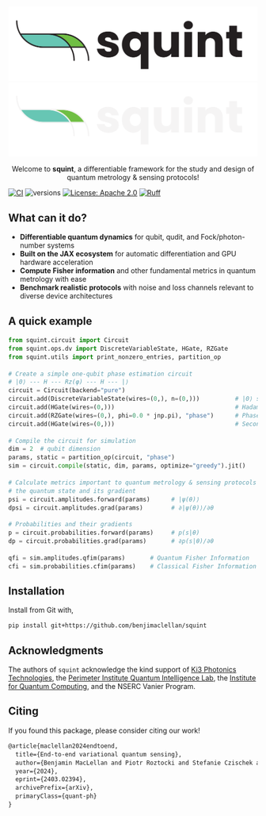 #

<p align="center">
  <img src="img/squint-logo.png#only-light" alt="squint logo" style="max-height: 200px;">
  <img src="img/squint-logo-dark.png#only-dark" alt="squint logo" style="max-height: 200px;">
</p>

<div align="center">
    <!-- <h2 align="center">
    squint
    </h2> -->
    <div>
    Welcome to <b>squint</b>, a differentiable framework for the study and design of quantum metrology & sensing protocols!
    </div>
</div>

[![CI](https://github.com/benjimaclellan/squint/actions/workflows/pytest.yml/badge.svg)](https://github.com/benjimaclellan/squint/actions/workflows/pytest.yml)
![versions](https://img.shields.io/badge/python-3.11+-blue)
[![License: Apache 2.0](https://img.shields.io/badge/license-Apache%202.0-brightgreen.svg)](https://opensource.org/licenses/Apache-2.0)
[![Ruff](https://img.shields.io/endpoint?url=https://raw.githubusercontent.com/astral-sh/ruff/main/assets/badge/v2.json)](https://github.com/astral-sh/ruff)

<!-- Welcome to **squint**, a differentiable framework for studying and designing quantum metrology and sensing protocols! -->

## What can it do?

- **Differentiable quantum dynamics** for qubit, qudit, and Fock/photon-number systems
- **Built on the JAX ecosystem** for automatic differentiation and GPU hardware acceleration
- **Compute Fisher information** and other fundamental metrics in quantum metrology with ease
- **Benchmark realistic protocols** with noise and loss channels relevant to diverse device architectures

## A quick example

```python
from squint.circuit import Circuit
from squint.ops.dv import DiscreteVariableState, HGate, RZGate
from squint.utils import print_nonzero_entries, partition_op

# Create a simple one-qubit phase estimation circuit
# |0⟩ --- H --- Rz(φ) --- H --- |⟩
circuit = Circuit(backend="pure")
circuit.add(DiscreteVariableState(wires=(0,), n=(0,)))          # |0⟩ state
circuit.add(HGate(wires=(0,)))                                  # Hadamard gate
circuit.add(RZGate(wires=(0,), phi=0.0 * jnp.pi), "phase")      # Phase rotation
circuit.add(HGate(wires=(0,)))                                  # Second Hadamard

# Compile the circuit for simulation
dim = 2  # qubit dimension
params, static = partition_op(circuit, "phase")
sim = circuit.compile(static, dim, params, optimize="greedy").jit()

# Calculate metrics important to quantum metrology & sensing protocols
# the quantum state and its gradient
psi = circuit.amplitudes.forward(params)      # |ψ(θ)⟩
dpsi = circuit.amplitudes.grad(params)        # ∂|ψ(θ)⟩/∂θ

# Probabilities and their gradients  
p = circuit.probabilities.forward(params)     # p(s|θ)
dp = circuit.probabilities.grad(params)       # ∂p(s|θ)/∂θ

qfi = sim.amplitudes.qfim(params)       # Quantum Fisher Information
cfi = sim.probabilities.cfim(params)    # Classical Fisher Information
```

## Installation

Install from Git with,

```bash
pip install git+https://github.com/benjimaclellan/squint
```

## Acknowledgments

The authors of `squint` acknowledge the kind support of
[Ki3 Photonics Technologies](https://ki3photonics.com),
the [Perimeter Institute Quantum Intelligence Lab](https://perimeterinstitute.ca/perimeter-institute-quantum-intelligence-lab-piquil),
the [Institute for Quantum Computing](https://uwaterloo.ca/institute-for-quantum-computing/),
and the NSERC Vanier Program.

## Citing

If you found this package, please consider citing our work!

```tex
@article{maclellan2024endtoend,
  title={End-to-end variational quantum sensing}, 
  author={Benjamin MacLellan and Piotr Roztocki and Stefanie Czischek and Roger G. Melko},
  year={2024},
  eprint={2403.02394},
  archivePrefix={arXiv},
  primaryClass={quant-ph}
}
```

